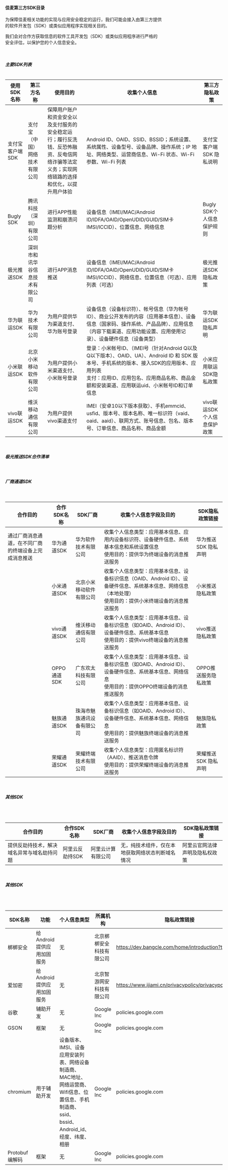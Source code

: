 #### 佳麦第三方SDK目录

为保障佳麦相关功能的实现与应用安全稳定的运行，我们可能会接入由第三方提供的软件开发包（SDK）或类似应用程序实现相关目的。
<br>

我们会对合作方获取信息的软件工具开发包（SDK）或类似应用程序进行严格的安全评估，以保护您的个人信息安全。

<br>

##### 主要SDK列表
<div style="width: 700px; overflow-x: auto;">
<small>

| 使用SDK名称 | 第三方名称 | 使用目的 | 收集个人信息 | 第三方隐私政策 |
|------------|-----------|---------|------------|--------------|
| 支付宝客户端 SDK | 支付宝（中国）网络技术有限公司 | 保障用户账户和资金安全以及支付服务的安全稳定运行；履行反洗钱、反恐怖融资、反电信网络诈骗等法定义务；实现网络链路的选择和优化，以提升用户体验 | Android ID、OAID、SSID、BSSID；系统设置、系统属性、设备型号、设备品牌、操作系统；IP 地址、网络类型、运营商信息、Wi-Fi 状态、Wi-Fi 参数、Wi-Fi 列表 | 支付宝客户端 SDK 隐私说明 |
| Bugly SDK | 腾讯科技（深圳）有限公司 | 进行APP性能监测和崩溃问题分析 | 设备信息（IMEI/MAC/Android ID/IDFA/OAID/OpenUDID/GUID/SIM卡IMSI/ICCID）、位置信息、网络信息 | Bugly SDK个人信息保护规则 |
| 极光推送SDK | 深圳市和讯华谷信息技术有限公司 | 进行APP消息推送 | 设备信息（IMEI/MAC/Android ID/IDFA/OAID/OpenUDID/GUID/SIM卡IMSI/ICCID）、网络信息、位置信息（可选）、应用列表（可选） | 极光推送SDK隐私政策 |
| 华为联运SDK | 华为技术有限公司 | 为用户提供华为渠道支付、华为账号登录 | 设备信息（设备标识符）、帐号信息（华为帐号ID）、商业公开发布的内容（应用基本信息）、设备信息（国家码、操作系统、产品品牌）、应用信息（内容下载渠道、应用功能设置、应用使用记录）、设备硬件信息（设备类型） | 华为联运SDK隐私声明 |
| 小米联运SDK | 北京小米移动软件有限公司 | 为用户提供小米渠道支付、小米账号登录 | 登录：小米帐号ID、（IMEI号（针对Android Q以及Q以下版本）、OAID、UA）、Android ID 和 SDK 版本号、手机系统的版本、接入SDK的应用版本、应用列表<br>支付：应用ID、应用包名、应用商品名称、商品金额和安装渠道、应用联运uid、小米帐号ID和订单信息 | 小米应用联运SDK隐私政策 |
| vivo联运SDK | 维沃移动通信有限公司 | 为用户提供vivo渠道支付 | IMEI（安卓10以下版本获取）、手机emmcid、usfid、版本号、版本名称、唯一标识符（vaid、oaid、aaid）、联网方式、账号信息、包名、版本号、订单信息、商品名称、商品金额 | vivo联运SDK个人信息保护政策 |
</small>
</div>
<br>

##### 极光推送SDK合作清单
<br>

##### 厂商通道SDK

<br>

<div style="width: 700px; overflow-x: auto;">
<small>

| 合作目的 | 合作SDK名称 | SDK厂商 | 收集个人信息字段及目的 | SDK隐私政策链接 |
|---------|------------|---------|---------------------|----------------|
| 通过厂商消息通道，在不同厂商的终端设备上完成消息推送 | 华为通道SDK | 华为软件技术有限公司 | 收集个人信息类型：应用基本信息、应用内设备标识符、设备硬件信息、系统基本信息和系统设置信息<br>使用目的：提供华为终端设备的消息推送服务 | 华为推送 SDK 隐私声明 |
| | 小米通道SDK | 北京小米移动软件有限公司 | 收集个人信息类型：应用基本信息、设备标识信息（OAID、Android ID）、设备硬件信息、系统基本信息、网络信息（本地处理）<br>使用目的：提供小米终端设备的消息推送服务 | 小米推送隐私政策 |
| | vivo通道SDK | 维沃移动通信有限公司 | 收集个人信息类型：应用基本信息、设备标识信息（如OAID、Android ID）、设备硬件信息、系统基本信息<br>使用目的：提供vivo终端设备的消息推送服务 | vivo推送隐私政策 |
| | OPPO通道SDK | 广东欢太科技有限公司 | 收集个人信息类型：应用基本信息、设备标识信息（如OAID、Android ID）、设备硬件信息、系统基本信息、网络信息<br>使用目的：提供OPPO终端设备的消息推送服务 | OPPO推送服务隐私政策 |
| | 魅族通道SDK | 珠海市魅族通讯设备有限公司 | 收集个人信息类型：应用基本信息、设备标识信息（如OAID、Android ID）、设备硬件信息、系统基本信息、网络信息<br>使用目的：提供魅族终端设备的消息推送服务 | 魅族隐私政策 |
| | 荣耀通道SDK | 荣耀终端技术有限公司 | 收集个人信息类型：应用匿名标识符（AAID）、推送消息令牌<br>使用目的：提供荣耀终端设备的消息推送服务 | 荣耀推送 SDK 隐私声明 |
</small>
</div>
<br>


##### 其他SDK
<br>
<br>
<div style="width: 700px; overflow-x: auto;">
<small>

| 合作目的 | 合作SDK名称 | SDK厂商 | 收集个人信息字段及目的 | SDK隐私政策链接 |
|---------|------------|---------|---------------------|----------------|
| 提供反劫持技术，解决域名异常与域名劫持问题 | 阿里云反劫持SDK | 阿里云计算有限公司 | 无，纯技术组件，仅在本地获取网络状态判断域名情况 | 阿里云官网法律声明及隐私权政策 |
</small>
</div>
<br>

##### 其他SDK
<br>
<br>

<div style="width: 700px; overflow-x: auto;">
<small>

| SDK名称 | 功能 | 个人信息类型 | 所属机构 | 隐私政策链接 |
|---------|------|------------|---------|------------|
| 梆梆安全 | 给 Android 提供应用加固服务 | 无 | 北京梆梆安全科技有限公司 | https://dev.bangcle.com/home/introduction?type=0 |
| 爱加密 | 给 Android 提供应用加固服务 | 无 | 北京智游网安科技有限公司 | https://www.ijiami.cn/privacypolicy/privacypolicy.html |
| 谷歌 | 辅助开发 | 无 | Google Inc | policies.google.com |
| GSON | 框架 | 无 | Google Inc | policies.google.com |
| chromium | 用于辅助开发 | 设备版本、IMSI、设备应用安装列表、网络设备制造商、MAC地址、网络运营商、Wifi信息、位置信息、手机制造商、ssid、bssid、Android_id、经度、纬度、相册 | Google Inc | policies.google.com |
| Protobuf 编解码 | 框架 | 无 | Google Inc | policies.google.com |
</small>
</div>
